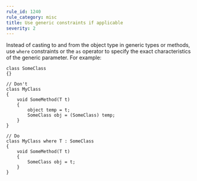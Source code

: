 ```yaml
---
rule_id: 1240
rule_category: misc
title: Use generic constraints if applicable
severity: 2
---
```

Instead of casting to and from the object type in generic types or methods, use `where` constraints or the `as` operator to specify the exact characteristics of the generic parameter. For example:

	class SomeClass
	{}

	// Don't
	class MyClass
	{
		void SomeMethod(T t)
		{
			object temp = t;
			SomeClass obj = (SomeClass) temp;
		}
	}

	// Do
	class MyClass where T : SomeClass
	{
		void SomeMethod(T t)
		{
			SomeClass obj = t;
		}
	}
